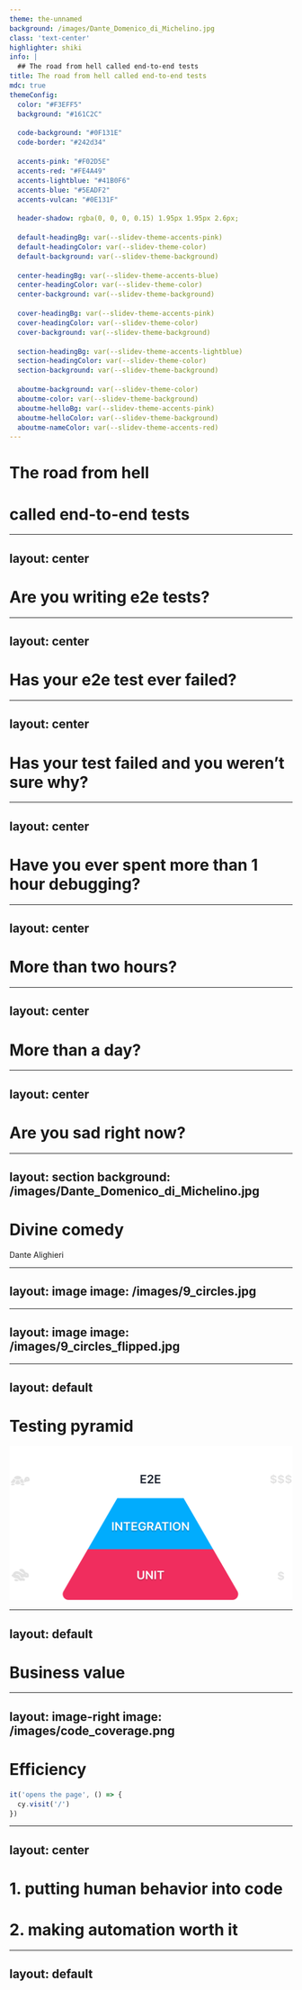 ```yaml
---
theme: the-unnamed
background: /images/Dante_Domenico_di_Michelino.jpg
class: 'text-center'
highlighter: shiki
info: |
  ## The road from hell called end-to-end tests
title: The road from hell called end-to-end tests
mdc: true
themeConfig:
  color: "#F3EFF5"
  background: "#161C2C"

  code-background: "#0F131E"
  code-border: "#242d34"

  accents-pink: "#F02D5E"
  accents-red: "#FE4A49"
  accents-lightblue: "#41B0F6"
  accents-blue: "#5EADF2"
  accents-vulcan: "#0E131F"

  header-shadow: rgba(0, 0, 0, 0.15) 1.95px 1.95px 2.6px;

  default-headingBg: var(--slidev-theme-accents-pink)
  default-headingColor: var(--slidev-theme-color)
  default-background: var(--slidev-theme-background)

  center-headingBg: var(--slidev-theme-accents-blue)
  center-headingColor: var(--slidev-theme-color)
  center-background: var(--slidev-theme-background)

  cover-headingBg: var(--slidev-theme-accents-pink)
  cover-headingColor: var(--slidev-theme-color)
  cover-background: var(--slidev-theme-background)

  section-headingBg: var(--slidev-theme-accents-lightblue)
  section-headingColor: var(--slidev-theme-color)
  section-background: var(--slidev-theme-background)

  aboutme-background: var(--slidev-theme-color)
  aboutme-color: var(--slidev-theme-background)
  aboutme-helloBg: var(--slidev-theme-accents-pink)
  aboutme-helloColor: var(--slidev-theme-background)
  aboutme-nameColor: var(--slidev-theme-accents-red)
---
```


# The road from hell
# called end-to-end tests

<!--
- Before we start, I want to do a little voting so I can get a feel of the room
- I have a feeling that I may be biased when I talk about e2e tests as something that’s from hell
- let’s try a single clap
-->
---
layout: center
---
# Are you writing e2e tests?

---
layout: center
---
# Has your e2e test ever failed?

---
layout: center
---
# Has your test failed and you weren’t sure why?

---
layout: center
---
# Have you ever spent more than 1 hour debugging?

---
layout: center
---
# More than two hours?

---
layout: center
---
# More than a day?

---
layout: center
---
# Are you sad right now?

<!-- 
- although we love our jobs, there’s parts that feel like hell
- ✅
 -->

---
layout: section
background: /images/Dante_Domenico_di_Michelino.jpg
---
# Divine comedy
Dante Alighieri
<!-- 
- in this presentation I decided to make a small parallel
- divine comedy - story of the underworld, in first part roman poet Virgil guides Dante across 9 circles of hell
- I’m going to play Virgil here
- if the presentation is not divine, at least let’s hope it’s a comedy
-->

---
layout: image
image: /images/9_circles.jpg
---
<!-- 
- the picture you are looking at is Botticelli’s depiction of 9 circles of hell
- does it remind you of anything?
-->

---
layout: image
image: /images/9_circles_flipped.jpg
---

---
layout: default
---
# Testing pyramid
<img src="/images/pyramid.png" class="h-70 m-auto mt-10" />
<!-- 
- good old testing pyramid
- focusing today on the top triangle - e2e tests
- there’s something that this pyramid shows us
- e2e tests are slow and costly and yet, we can’t help but write them - why?
- ⏸️
- I’m sure some of you may sit here and be like "please don’t make me loose my job"
-->

---
layout: default
---
# Business value

<Tweet id="977018512689455106" class="w-150 m-auto pt-10" />

<!-- 
- the other one is business value
- the more your tests reseble the way your software is used, the more confidence they can give you
 -->

---
layout: image-right
image: /images/code_coverage.png
---
# Efficiency
```js
it('opens the page', () => {
  cy.visit('/')
})
```

<style>
  .slidev-code-wrapper {
   padding-top: 35%
  }
</style>

<!-- 
- one of the main reasons is efficiency
- simply opening an application will result in roughly 25% of the app being tested
- So there are two main problems with e2e test automation

 -->

---
layout: center
---
<h1>1. putting human behavior into code</h1>
<h1 v-click>2. making automation worth it</h1>

<!-- 
- the challenge of writing code that acts like a human
- writing the automation in a way that it actually saves time
- because let’s face it, if it takes longer to write and maintain automation script than to manually test it’s a waste of time and money
- but don’t get me wrong, these are no easy tasks
 -->

---
layout: default
---



